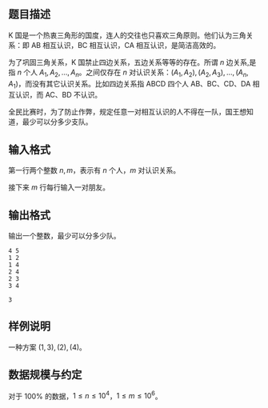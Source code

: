 ## 题目描述

K 国是一个热衷三角形的国度，连人的交往也只喜欢三角原则。他们认为三角关系：即 AB 相互认识，BC 相互认识，CA 相互认识，是简洁高效的。

为了巩固三角关系，K 国禁止四边关系，五边关系等等的存在。所谓 $n$ 边关系,是指 $n$ 个人 $A_1, A_2, \dots, A_n$。之间仅存在 $n$ 对认识关系：$(A_1, A_2), (A_2, A_3), \dots, (A_n, A_1)$，而没有其它认识关系。比如四边关系指 ABCD 四个人 AB、BC、CD、DA 相互认识，而 AC、BD 不认识。

全民比赛时，为了防止作弊，规定任意一对相互认识的人不得在一队，国王想知道，最少可以分多少支队。

## 输入格式

第一行两个整数 $n, m$，表示有 $n$ 个人，$m$ 对认识关系。

接下来 $m$ 行每行输入一对朋友。

## 输出格式

输出一个整数，最少可以分多少队。

```input1
4 5
1 2
1 4
2 4
2 3
3 4
```

```output1
3
```

## 样例说明

一种方案 $(1, 3), (2), (4)$。

## 数据规模与约定

对于 $100\%$ 的数据，$1 \le n \le 10^4$，$1 \le m \le 10^6$。
